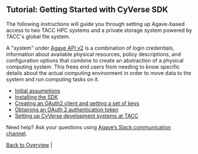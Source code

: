 Tutorial: Getting Started with CyVerse SDK
-------
The following instructions will guide you through setting up Agave-based access to two TACC HPC systems and a private storage system powered by TACC's global file system. 

A "system" under [Agave API v2](https://www.agaveapi.co/) is a combination of login credentials, information about available physical resources, policy descriptions, and configuration options that combine to create an abstraction of a physical computing system. This frees end users from needing to know specific details about the actual computing environment in order to move data to the system and run computing tasks on it.

* [Initial assumptions](getting-started-initial-assumptions.md)
* [Installing the SDK](getting-started-install-sdk.md)
* [Creating an OAuth2 client and getting a set of keys](getting-started-client-create.md)
* [Obtaining an OAuth 2 authentication token](getting-started-set-token.md)
* [Setting up CyVerse development systems at TACC](getting-started-systems.md)

Need help?  Ask your questions using [Agave’s Slack communication channel](https://slackin.agaveapi.co).

[Back to Overview](../README.md) | 
